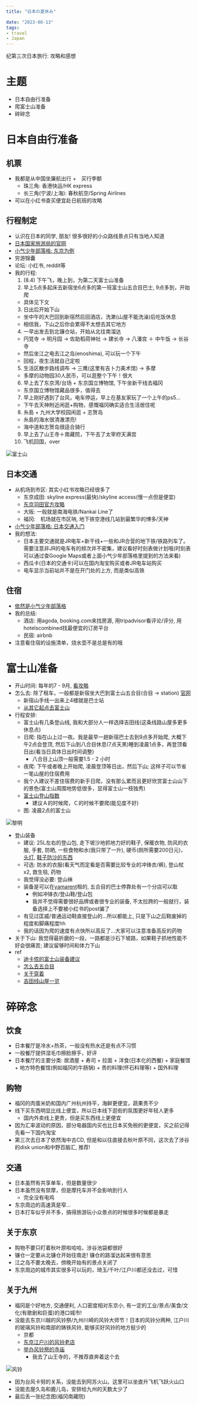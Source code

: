 ```yaml
---
title: "日本の夏休み"

date: "2023-08-13"
tags:
- travel
- Japan
---
```


纪第三次日本旅行: 攻略和感想

<!--more-->

# 主题

- 日本自由行准备
- 爬富士山准备
- 碎碎念

# 日本自由行准备

## 机票

- 我都是从中国坐廉航出行 +　买行李额
  - 珠三角: 香港快运/HK express
  - 长三角(宁波/上海): 春秋航空/Spring Airlines
- 可以在小红书查买便宜赴日航班的攻略

## 行程制定

- 认识在日本的同学, 朋友! 很多很好的小众路线景点只有当地人知道
- [日本国家旅游局的官网](https://www.japan.travel/)
- [小气少年部落格: 东京为例](https://nicklee.tw/tokyo-kanto/#景點)
- 穷游锦囊
- 论坛: 小红书, reddit等
- 我的行程:
  1. (8.4) 下午飞，晚上到，为第二天富士山准备
  2. 早上5点多起床去新宿坐6点多的第一班富士山五合目巴士, 9点多到，开始爬
  - 具体见下文
  3. 日出后开始下山
  - 坐中午的大巴回到新宿然后回酒店，洗漱(山屋不能洗澡)后吃饭休息
  - 相信我，下山之后你会累得不太想去其它地方
  4. 一早出发去到北镰仓站，开始从北往南溜达
  - 円覚寺 -> 明月园 -> 佐助稻荷神社 -> 建长寺 -> 八潘宫 ＋ 中午饭 -> 长谷寺
  - 然后坐江之电去江之岛(enoshima), 可以玩一个下午
  - 回程，夜生活就自己定啦
  5. 生活区散步路线调布 -> 三鹰(这里有吉卜力美术馆) -> 多摩
  - 多摩的动物园30人民币，可以逛整个下午！很大
  6. 早上去了东京湾/台场 + 东京国立博物馆, 下午坐新干线去福冈
  - 东京国立博物馆藏品很多，值得去
  7. 早上刚好遇到了台风，电车停运，早上在基友家玩了一个上午的ps5...
  - 下午去天神附近闲逛+购物，感慨福冈确实适合生活居住呢
  8. 糸島 + 九州大学校园闲逛 + 志贺岛
  - 糸島的海水很清澈漂亮!
  - 海中道和志贺岛很适合骑行
  9. 早上去了山王寺＋南藏院，下午去了太宰府天满宫
  10. 飞机回国，over

![富士山](/assets/img/posts/fuji.jpg)

## 日本交通

- 从机场到市区: 其实小红书攻略已经很多了
  - 东京成田: skyline express(最快)/skyline access(慢一点但是便宜)
  - [东京羽田官方攻略](https://tc.tabirai.net/sightseeing/article/tokyo-haneda-access-2/)
  - 大阪: 一般就是南海电铁/Nankai Line了
  - 福冈:　机场就在市区呐, 地下铁空港线几站到最繁华的博多/天神
- [小气少年部落格: 日本交通入门](https://nicklee.tw/japan-bacic-traffic/)
- 我的想法:
  - 日本主要交通就是JR电车+新干线+一些和JR合营的地下铁/铁路列车了。需要注意非JR的电车有的频次并不密集，建议看好时刻表做计划哦(时刻表可以通过查Google
    Maps或者上面小气少年部落格里提到的方法来看)
  - 西瓜卡(日本的交通卡)可以在国内淘宝购买或者JR电车站购买
  - 电车显示当前站并不是在开门处的上方, 而是类似高铁

## 住宿

- [依然是小气少年部落格](https://nicklee.tw/japan-hotels/)
- 我的总结:
  - 酒店: 用agoda, booking.com来找房源, 用tripadvisor看评论/评分, 用hotelscombined找最便宜的订房平台
  - 民宿: airbnb
- 注意看住宿的设施清单，烧水壶不是总是有的哦

# 富士山准备

- 开山时间: 每年的7 - 9月, [看攻略](https://www.fujisan-climb.jp/en/season/index.html)
- 怎么去: 除了租车，一般都是新宿坐大巴到富士山五合目(合目 -> station)
  [官网](https://www.highwaybus.com/gp/index)
  - 新宿山手线一出来上4楼就是巴士站
  - [从其它起点去富士山](https://gosunbody.com/fujisan/)
- 行程安排:
  - 富士山有几条登山线, 我和大部分人一样选择吉田线(这条线路山屋多更多休息点)
  - 日爬: 指在山上过一夜。我是最早一趟新宿巴士去到9点多开始爬, 大概下午2点会登顶,
    然后下山到八合目休息(7点天黑)睡到凌晨1点多，再登顶看日出(看当日具体日出时间调整)
    - 八合目上山顶一般需要1.5 - 2 小时
  - 夜爬: 下午或者晚上开始爬, 凌晨登顶等日出，然后下山; 这样子可以节省一笔山屋的住宿费用
  - 我个人建议不差住宿费的新手日爬，没有那么累而且更好欣赏富士山山下的景色(富士山周围地势低很多，显得富士山一枝独秀)
  - [富士山登山指数](https://tenkura.n-kishou.co.jp/tk/kanko/kad.html?code=19150004&type=15)
    - 建议Ａ的时候爬，Ｃ的时候不要爬(能见度不好)
  - 图: 凌晨2点的富士山

![黎明](/assets/img/posts/dawn-fuji.jpg)

- 登山装备 　
  - 建议: 25L左右的登山包, 走下坡沙地抓地力好的鞋子, 保暖衣物, 防风的衣服, 手套, 防晒, 一些食物和水(我只带了一升),
    硬币(厕所需要200日元)，[头灯](https://www.yamarent.com/en/item/detail/Item0050.html),
    [鞋子防沙的东西](https://www.yamarent.com/en/item/detail/it0011.html?language=en)
  - 可选: 防水的衣服(看天气而定看是否需要比较专业的冲锋衣/裤), 登山杖x2, 救生毯, 药物
  - 我觉得没必要: 登山袜
  - 装备是可以在[yamarent](https://www.yamarent.com/)租的, 五合目的巴士停靠处有一个分店可以取
    - 例如冲锋衣/登山鞋/登山包
    - 我并不觉得需要很好品牌或者很专业的装备, 不太拉跨的一般就行，装备选择上不要被小红书的post骗了
  - 有见过匡威/普通运动鞋直接登山的...所以都能上, 只是下山之后鞋废掉的程度和脚痛程度hh
  - 我的话因为爬的速度有点快所以高反了...大家可以注意准备高反的药物
- 关于下山: 我觉得最折磨的一段，一路都是沙石下坡路，如果鞋子抓地性能不好会很痛苦; 建议留够时间和体力下山
- ref
  - [迪卡侬的富士山装备建议](https://sportadvice-en.decathlon.com.hk/hiking-tips-for-hiking-mt-fuji)
  - [怎么去五合目](https://kimiyo.tw/fuji-bus/#直達巴士，從新宿出發富士山五合目)
  - [关于穿着](https://www.youtube.com/watch?v=qiSGJJlkwg4)
  - [吉田线山屋一览](https://mtfuji.jpn.org/index.htm)

# 碎碎念

## 饮食

- 日本餐厅是冷水+热茶，一般没有热水还是有点不习惯
- 一般餐厅提供湿毛巾擦脸擦手，好评
- 日本餐厅的主要分类: 居酒屋 + 寿司 + 拉面 + 洋食(日本化的西餐) + 家庭餐馆 + 地方特色餐馆(例如福冈的牛肠锅) +
  贵的料理(怀石料理等) + 国外料理

## 购物

- 福冈的肉蛋米奶和国内广州杭州持平，海鲜更便宜，蔬果贵不少
- 线下买东西明显比线上便宜，所以日本线下逛街的氛围更好年轻人更多
  - 国内外卖线上更贵，但是买东西线上更便宜
- 因为汇率波动的原因，部分电器国内买也比日本买免税的更便宜，买之前记得先看一下国内淘宝
- 第三次去日本了依然淘中古CD, 但是和以往直接去秋叶原不同，这次去了涉谷的disk union和中野百脑汇, 推荐!

## 交通

- 日本虽然有共享单车，但是数量很少
- 日本虽然没有禁摩，但是摩托车并不会影响到行人
  - 完全没有电鸡
- 东京周边的高速真是窄...
- 日本打车似乎并不多，搞得旅游玩小众景点的时候很多时候都是暴走

## 关于东京

- 购物不要只盯着秋叶原啦哈哈，涉谷池袋都很好
- 镰仓一定要从北镰仓开始往南走! 镰仓的路溜达起来很有意思
- 江之岛不要太晚去，傍晚开始有的景点关闭了
- 东京周边的城市其实很多可以玩的，琦玉/千叶/江户川都还没去过，可惜

## 关于九州

- 福冈是个好地方, 交通便利, 人口密度相对东京小, 有一定的工业/景点/美食/文化(有歌剧和巨蛋)的港口城市!
- 没能去东京川越的风铃祭/九州川崎的风铃大师节！日本的风铃分两种, 江户川的玻璃风铃和南部的铸铁风铃, 能够买好风铃的地方挺少的
  - 京都
  - [东京江户川的风铃老店](https://ikidane-nippon.com/zh-Hant-TW/spots/shinoharamaruyoshifurin)
  - [举办风铃祭的寺庙](https://zh-tw.zekkeijapan.com/article/index/998/)
    - 我去了山王寺的，不推荐直奔着这个去

![风铃](/assets/img/posts/chimes.jpg)

- 因为台风卡努的关系，没能去到阿苏火山。这里可以坐直升飞机飞跃火山口
- 没能去屋久岛和鹿儿岛，安排给九州的天数太少了
- 最后丢一张纪念图(福冈南藏院)
